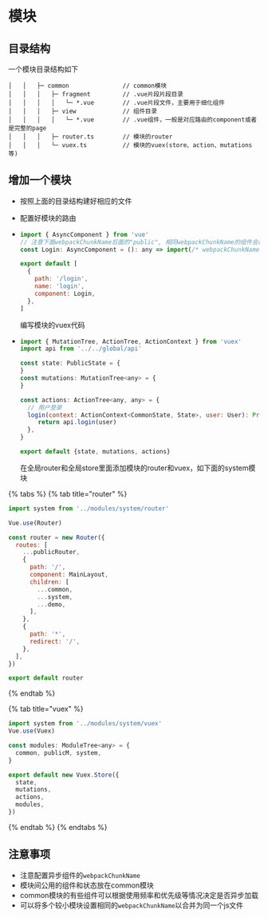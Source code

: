 # 模块

## 目录结构

一个模块目录结构如下

```text
│   │   ├─ common               // common模块
│   │   │   ├─ fragment         // .vue片段片段目录
│   │   │   │   └─ *.vue        // .vue片段文件，主要用于细化组件
│   │   │   ├─ view             // 组件目录
│   │   │   │   └─ *.vue        // .vue组件，一般是对应路由的component或者是完整的page
│   │   │   ├─ router.ts        // 模块的router
│   │   │   └─ vuex.ts          // 模块的vuex(store、action、mutations等)
```

## 增加一个模块

* 按照上面的目录结构建好相应的文件
* 配置好模块的路由
* ```javascript
  import { AsyncComponent } from 'vue'
  // 注意下面webpackChunkName后面的"public", 相同webpackChunkName的组件会被打包到同一个js文件里面
  const Login: AsyncComponent = (): any => import(/* webpackChunkName: "public" */ './view/Login.vue')

  export default [
    {
      path: '/login',
      name: 'login',
      component: Login,
    },
  ] 
  ```

  编写模块的vuex代码

* ```javascript
  import { MutationTree, ActionTree, ActionContext } from 'vuex'
  import api from '../../global/api'

  const state: PublicState = {
  }
  const mutations: MutationTree<any> = {
  }

  const actions: ActionTree<any, any> = {
    // 用户登录
    login(context: ActionContext<CommonState, State>, user: User): Promise<any> {
       return api.login(user)
    },
  }

  export default {state, mutations, actions}
  ```

  在全局router和全局store里面添加模块的router和vuex，如下面的system模块

{% tabs %}
{% tab title="router" %}
```javascript
import system from '../modules/system/router'

Vue.use(Router)

const router = new Router({
  routes: [
    ...publicRouter,
    {
      path: '/',
      component: MainLayout,
      children: [
        ...common,
        ...system,
        ...demo,
      ],
    },
    {
      path: '*',
      redirect: '/',
    },
  ],
})

export default router
```
{% endtab %}

{% tab title="vuex" %}


```javascript
import system from '../modules/system/vuex'
Vue.use(Vuex)

const modules: ModuleTree<any> = {
  common, publicM, system,
}

export default new Vuex.Store({
  state,
  mutations,
  actions,
  modules,
})
```

 

 
{% endtab %}
{% endtabs %}

## 注意事项

* 注意配置异步组件的`webpackChunkName`
* 模块间公用的组件和状态放在common模块
* common模块的有些组件可以根据使用频率和优先级等情况决定是否异步加载
* 可以将多个较小模块设置相同的`webpackChunkName`以合并为同一个js文件  



